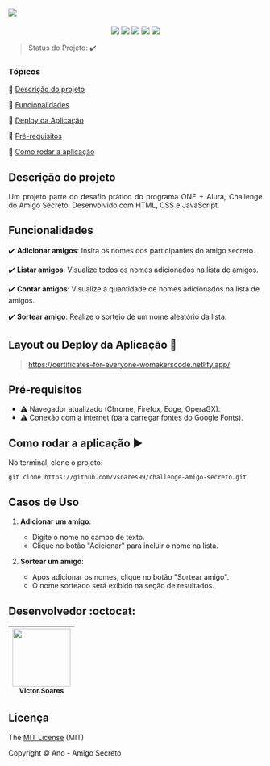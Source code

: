 <h1><img src="https://github.com/user-attachments/assets/5a135a7d-5dab-4ac0-b92e-0e52e71cca16"/></h1> 

<p align="center">
   <img src="https://img.shields.io/badge/JavaScript-F7DF1E?style=for-the-badge&logo=javascript&logoColor=black"/>
   <img src="https://img.shields.io/badge/HTML5-E34F26?style=for-the-badge&logo=html5&logoColor=white"/>
   <img src="https://img.shields.io/badge/CSS3-1572B6?style=for-the-badge&logo=css3&logoColor=white"/>
   <img src="http://img.shields.io/static/v1?label=TESTES&message=%3E100&color=GREEN&style=for-the-badge"/>
   <img src="http://img.shields.io/static/v1?label=STATUS&message=CONCLUIDO&color=GREEN&style=for-the-badge"/>
</p>

> Status do Projeto: :heavy_check_mark:

### Tópicos 

:small_blue_diamond: [Descrição do projeto](#descrição-do-projeto)

:small_blue_diamond: [Funcionalidades](#funcionalidades)

:small_blue_diamond: [Deploy da Aplicação](#deploy-da-aplicação-dash)

:small_blue_diamond: [Pré-requisitos](#pré-requisitos)

:small_blue_diamond: [Como rodar a aplicação](#como-rodar-a-aplicação-arrow_forward)

## Descrição do projeto

<p align="justify">
  Um projeto parte do desafio prático do programa ONE + Alura, Challenge do Amigo Secreto. Desenvolvido com HTML, CSS e JavaScript.
</p>

## Funcionalidades

:heavy_check_mark: **Adicionar amigos**: Insira os nomes dos participantes do amigo secreto. 

:heavy_check_mark: **Listar amigos**: Visualize todos os nomes adicionados na lista de amigos.

:heavy_check_mark: **Contar amigos**: Visualize a quantidade de nomes adicionados na lista de amigos.  

:heavy_check_mark: **Sortear amigo**: Realize o sorteio de um nome aleatório da lista.

## Layout ou Deploy da Aplicação :dash:

> https://certificates-for-everyone-womakerscode.netlify.app/

## Pré-requisitos

- :warning: Navegador atualizado (Chrome, Firefox, Edge, OperaGX).
- :warning:  Conexão com a internet (para carregar fontes do Google Fonts).

## Como rodar a aplicação :arrow_forward:

No terminal, clone o projeto: 

```
git clone https://github.com/vsoares99/challenge-amigo-secreto.git
```

## Casos de Uso

1. **Adicionar um amigo**:
   - Digite o nome no campo de texto.
   - Clique no botão "Adicionar" para incluir o nome na lista.

2. **Sortear um amigo**:
   - Após adicionar os nomes, clique no botão "Sortear amigo".
   - O nome sorteado será exibido na seção de resultados.

## Desenvolvedor :octocat:

| [<img src="https://avatars.githubusercontent.com/u/100941005?v=4" width=115><br><sub>Victor Soares</sub>](https://github.com/Diana-ops) |
| :---: |

## Licença 

The [MIT License]() (MIT)

Copyright :copyright: Ano - Amigo Secreto
